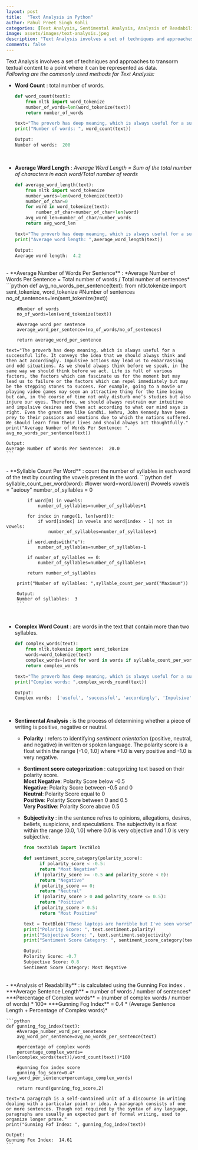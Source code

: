```yaml
---
layout: post
title:  "Text Analysis in Python"
author: Pahul Preet Singh Kohli
categories: [Text Analysis, Sentimental Analysis, Analysis of Readability, NLP, Natural Language Processing, NLTK, Python] 
image: assets/images/text-analysis.jpeg
description: "Text Analysis involves a set of techniques and approaches to transorm textual content to a point where it can be represented as data."
comments: false
---
```


Text Analysis involves a set of techniques and approaches to transorm textual content to a point where it can be represented as data.        
_Following are the commonly used methods for Text Analysis:_     

- **Word Count** : total number of words.
	```python
	def word_count(text):
	    from nltk import word_tokenize
	    number_of_words=len(word_tokenize(text))
	    return number_of_words

	text="The proverb has deep meaning, which is always useful for a successful life. It conveys the idea that we should always think and then act accordingly. Impulsive actions may lead us to embarrassing and odd situations. As we should always think before we speak, in the same way we should think before we act. Life is full of various factors, the factors which can fascinate us for the moment but may lead us to failure or the factors which can repel immediately but may be the stepping stones to success. For example, going to a movie or playing video games may seem an attractive thing for the time being but can, in the course of time not only disturb one’s studies but also injure our eyes. Therefore, we should always restrain our intuitive and impulsive desires and then act according to what our mind says is right. Even the great men like Gandhi. Nehru, John Kennedy have been prey to their passions and emotions due to which the nations suffered. We should learn from their lives and should always act thoughtfully."
	print("Number of words: ", word_count(text))
	
	Output:
	Number of words:  200
	```          
<br>

- **Average Word Length** :
*Average Word Length = Sum of the total number of characters in each word/Total number of words*
	```python
	def average_word_length(text):
	    from nltk import word_tokenize
	    number_words=len(word_tokenize(text))
	    number_of_char=0
	    for word in word_tokenize(text):
	        number_of_char=number_of_char+len(word)
	    avg_word_len=number_of_char/number_words
	    return avg_word_len

	text="The proverb has deep meaning, which is always useful for a successful life. It conveys the idea that we should always think and then act accordingly. Impulsive actions may lead us to embarrassing and odd situations. As we should always think before we speak, in the same way we should think before we act. Life is full of various factors, the factors which can fascinate us for the moment but may lead us to failure or the factors which can repel immediately but may be the stepping stones to success. For example, going to a movie or playing video games may seem an attractive thing for the time being but can, in the course of time not only disturb one’s studies but also injure our eyes. Therefore, we should always restrain our intuitive and impulsive desires and then act according to what our mind says is right. Even the great men like Gandhi. Nehru, John Kennedy have been prey to their passions and emotions due to which the nations suffered. We should learn from their lives and should always act thoughtfully."
	print("Average word length: ",average_word_length(text))

	Output:
	Average word length:  4.2
	```         

<br>
- **Average Number of Words Per Sentence** :
*Average Number of Words Per Sentence = Total number of words / Total number of sentences*
	```python
	def avg_no_words_per_sentence(text):
	    from nltk.tokenize import sent_tokenize, word_tokenize
	    #Number of sentences
	    no_of_sentences=len(sent_tokenize(text))
	    
	    #Number of words
	    no_of_words=len(word_tokenize(text))
	    
	    #Average word per sentence
	    average_word_per_sentence=(no_of_words/no_of_sentences)
	    
	    return average_word_per_sentence

	text="The proverb has deep meaning, which is always useful for a successful life. It conveys the idea that we should always think and then act accordingly. Impulsive actions may lead us to embarrassing and odd situations. As we should always think before we speak, in the same way we should think before we act. Life is full of various factors, the factors which can fascinate us for the moment but may lead us to failure or the factors which can repel immediately but may be the stepping stones to success. For example, going to a movie or playing video games may seem an attractive thing for the time being but can, in the course of time not only disturb one’s studies but also injure our eyes. Therefore, we should always restrain our intuitive and impulsive desires and then act according to what our mind says is right. Even the great men like Gandhi. Nehru, John Kennedy have been prey to their passions and emotions due to which the nations suffered. We should learn from their lives and should always act thoughtfully."
	print("Average Number of Words Per Sentence: ", avg_no_words_per_sentence(text))
	
	Output:
	Average Number of Words Per Sentence:  20.0
	```         
<br>
 -   **Syllable Count Per Word** :  count the number of syllables in each word of the text by counting the vowels present in the word.  
		```python
		def syllable_count_per_word(word):
		    #lower 
		    word=word.lower()
		    #vowels
		    vowels = "aeiouy"
		    number_of_syllables = 0
		    
		    if word[0] in vowels:
		        number_of_syllables=number_of_syllables+1
		    
		    for index in range(1, len(word)):
		        if word[index] in vowels and word[index - 1] not in vowels:
		            number_of_syllables=number_of_syllables+1
		    
		    if word.endswith("e"):
		        number_of_syllables=number_of_syllables-1
		    
		    if number_of_syllables == 0:
		        number_of_syllables=number_of_syllables+1
		        
		    return number_of_syllables
		    
		print("Number of syllables: ",syllable_count_per_word("Maximum"))
		
		Output:
		Number of syllables:  3
		```             
    
<br>

- **Complex Word Count** : are words in the text that contain more than two syllables.
	```python
	def complex_words(text):
	    from nltk.tokenize import word_tokenize
	    words=word_tokenize(text)
	    complex_words=[word for word in words if syllable_count_per_word(word)>2 ]
	    return complex_words

	text="The proverb has deep meaning, which is always useful for a successful life. It conveys the idea that we should always think and then act accordingly. Impulsive actions may lead us to embarrassing and odd situations. As we should always think before we speak, in the same way we should think before we act. Life is full of various factors, the factors which can fascinate us for the moment but may lead us to failure or the factors which can repel immediately but may be the stepping stones to success. For example, going to a movie or playing video games may seem an attractive thing for the time being but can, in the course of time not only disturb one’s studies but also injure our eyes. Therefore, we should always restrain our intuitive and impulsive desires and then act according to what our mind says is right. Even the great men like Gandhi. Nehru, John Kennedy have been prey to their passions and emotions due to which the nations suffered. We should learn from their lives and should always act thoughtfully."
	print("Complex words: ",complex_words_round(text))

	Output:
	Complex words:  ['useful', 'successful', 'accordingly', 'Impulsive', 'embarrassing', 'situations', 'fascinate', 'immediately', 'attractive', 'Therefore', 'intuitive', 'impulsive', 'desires', 'according', 'Kennedy', 'emotions', 'suffered', 'thoughtfully']
	```         
 
 <br>

-   **Sentimental Analysis** : is the process of determining whether a piece of writing is positive, negative or neutral.
 
	-	**Polarity** :  refers to identifying _sentiment orientation_ (positive, neutral, and negative) in written or spoken language.
			 The polarity score is a float within the range [-1.0, 1.0] where +1.0 is very positive and -1.0 is very negative.
			 
	- **Sentiment score categorization** : categorizing text based on their polarity score.           
					**Most Negative**: Polarity Score below -0.5                                 
					**Negative**: Polarity Score between -0.5 and 0          
					**Neutral**: Polarity Score equal to 0          
					**Positive**: Polarity Score between 0 and 0.5       
					**Very Positive**: Polarity Score above 0.5      

			 
	- **Subjectivity** :  in the sentence refres to opinions, allegations, desires, beliefs, suspicions, and speculations.
		The subjectivity is a float within the range [0.0, 1.0] where 0.0 is very objective and 1.0 is very subjective.
		```python
		from textblob import TextBlob

		def sentiment_score_category(polarity_score):
		      if polarity_score < -0.5:
		      return "Most Negative"
		    if (polarity_score >= -0.5 and polarity_score < 0):
		      return "Negative"
		    if polarity_score == 0:
		      return "Neutral"
		    if (polarity_score > 0 and polarity_score <= 0.5):
		      return "Positive"
		    if polarity_score > 0.5:
		      return "Most Positive"

		text = TextBlob("These laptops are horrible but I've seen worse")
		print("Polarity Score: ", text.sentiment.polarity)
		print("Subjective Score: ", text.sentiment.subjectivity)
		print("Sentiment Score Category: ", sentiment_score_category(text.sentiment.polarity))

		Output:
		Polarity Score: -0.7
		Subjective Score: 0.8
		Sentiment Score Category: Most Negative
		```           


<br>
-   **Analysis of Readability** : is calculated using the Gunning Fox index .	
	***Average Sentence Length** =  number of words /  number of sentences*        
	***Percentage of Complex words** = (number of complex words / number of words) * 100*	         
	***Gunning Fog Index** = 0.4 * (Average Sentence Length + Percentage of Complex words)*            


	```python
	def gunning_fog_index(text):
	    #Average_number_word_per_senetence
	    avg_word_per_sentence=avg_no_words_per_sentence(text)
	        
	    #percentage of complex words
	    percentage_complex_words=(len(complex_words(text))/word_count(text))*100
	    
	    #gunning fox index score
	    gunning_fog_score=0.4*(avg_word_per_sentence+percentage_complex_words)
	    
	    return round(gunning_fog_score,2)

	text="A paragraph is a self-contained unit of a discourse in writing dealing with a particular point or idea. A paragraph consists of one or more sentences. Though not required by the syntax of any language, paragraphs are usually an expected part of formal writing, used to organize longer prose."
	print("Gunning Fof Index: ", gunning_fog_index(text))

	Output:
	Gunning Fox Index:  14.61
	```
